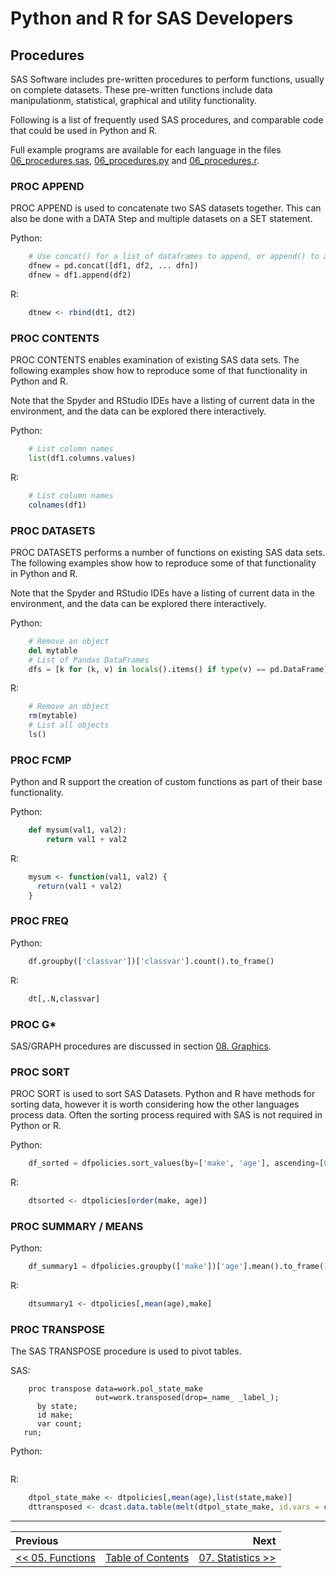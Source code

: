 # Python and R for SAS Developers

## Procedures

SAS Software includes pre-written procedures to perform functions, usually on complete datasets.  These pre-written functions include data manipulationm, statistical, graphical and utility functionality.

Following is a list of frequently used SAS procedures, and comparable code that could be used in Python and R.

Full example programs are available for each language in the files [06_procedures.sas](../src/06_procedures.sas), [06_procedures.py](../src/06_procedures.py) and [06_procedures.r](../src/06_procedures.r).


### PROC APPEND

PROC APPEND is used to concatenate two SAS datasets together.  This can also be done with a DATA Step and multiple datasets on a SET statement.

Python:

```python
    # Use concat() for a list of dataframes to append, or append() to add one new.
    dfnew = pd.concat([df1, df2, ... dfn])
    dfnew = df1.append(df2)
```

R:

```r
    dtnew <- rbind(dt1, dt2)
```


### PROC CONTENTS

PROC CONTENTS enables examination of existing SAS data sets.  The following examples show how to reproduce some of that functionality in Python and R.

Note that the Spyder and RStudio IDEs have a listing of current data in the environment, and the data can be explored there interactively.

Python:

```python
    # List column names
    list(df1.columns.values)
```

R:
```r
    # List column names
    colnames(df1)
```


### PROC DATASETS

PROC DATASETS performs a number of functions on existing SAS data sets.  The following examples show how to reproduce some of that functionality in Python and R.

Note that the Spyder and RStudio IDEs have a listing of current data in the environment, and the data can be explored there interactively.

Python:

```python
    # Remove an object
    del mytable
    # List of Pandas DataFrames
    dfs = [k for (k, v) in locals().items() if type(v) == pd.DataFrame]
```

R:
```r
    # Remove an object
    rm(mytable)
    # List all objects
    ls()
```


### PROC FCMP

Python and R support the creation of custom functions as part of their base functionality.

Python:

```python
    def mysum(val1, val2):
        return val1 + val2
```

R:
```r
    mysum <- function(val1, val2) {
      return(val1 + val2)
    }
```


### PROC FREQ

Python:

```python
    df.groupby(['classvar'])['classvar'].count().to_frame()
```

R:

```r
    dt[,.N,classvar]
```


### PROC G*
SAS/GRAPH procedures are discussed in section [08. Graphics](08_Graphics.md).


### PROC SORT

PROC SORT is used to sort SAS Datasets.  Python and R have methods for sorting data, however it is worth considering how the other languages process data.  Often the sorting process required with SAS is not required in Python or R.

Python:

```python
    df_sorted = dfpolicies.sort_values(by=['make', 'age'], ascending=[0, 1])
```

R:

```r
    dtsorted <- dtpolicies[order(make, age)]
```


### PROC SUMMARY / MEANS

Python:

```python
    df_summary1 = dfpolicies.groupby(['make'])['age'].mean().to_frame()
```

R:

```r
    dtsummary1 <- dtpolicies[,mean(age),make]
```


### PROC TRANSPOSE

The SAS TRANSPOSE procedure is used to pivot tables.

SAS:

```sas
    proc transpose data=work.pol_state_make
                   out=work.transposed(drop=_name_ _label_);
      by state;
      id make;
      var count;
   run;
```

Python:

```python

```

R:

```r
    dtpol_state_make <- dtpolicies[,mean(age),list(state,make)]
    dttransposed <- dcast.data.table(melt(dtpol_state_make, id.vars = c("state", "make")), state ~ make)
```

---

| Previous       |                | Next           |
|:-------------- |:--------------:| --------------:|
| [&lt;&lt; 05. Functions](05_Functions.md) | [Table of Contents](00_TOC.md) | [07. Statistics &gt;&gt;](07_Statistics.md) |
